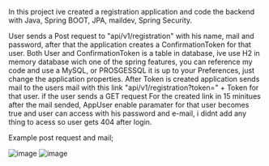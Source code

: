 In this project ive created a registration application and code the backend with Java, Spring BOOT, JPA, maildev, Spring Security.

User sends a Post request to "api/v1/registration" with his name, mail and password, after that the application creates a ConfirmationToken for that user.
Both User and ConfirmationToken is a table in database, ive use H2 in memory database wich one of the spring features, you can reference my code and use a MySQL, or PROSGESSQL
it is up to your Preferences, just change the application properties.
After Token is created application sends mail to the users mail with this link "api/v1/registration?token=" + Token for that user. if the user sends a GET request
For the created link in 15 minitues after the mail sended, AppUser enable paramater for that user becomes true and user can access with his password and e-mail,
i didnt add any thing to acess so user gets 404 after login.



Example post request and mail;

![image](https://user-images.githubusercontent.com/97806354/160252522-fa5e6351-45e0-4298-b8cf-e4e9bf0f2b8d.png)
![image](https://user-images.githubusercontent.com/97806354/160252541-38cc94d7-0f8d-4867-bc6b-6b5f20107c25.png)
